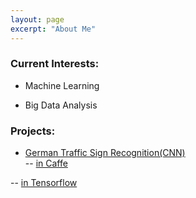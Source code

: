 ```yaml
---
layout: page
excerpt: "About Me"
---       
```



### Current Interests:  


- Machine Learning

- Big Data Analysis 

### Projects: 
- [German Traffic Sign Recognition(CNN)](https://san-wang.github.io/blog/GTSRB_Caffe/)  
-- [in Caffe](https://san-wang.github.io/blog/GTSRB_Caffe/)  

-- [in Tensorflow](https://san-wang.github.io/blog/GTSRB_Tensorflow/)

